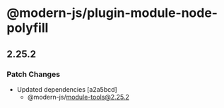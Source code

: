 # @modern-js/plugin-module-node-polyfill

## 2.25.2

### Patch Changes

- Updated dependencies [a2a5bcd]
  - @modern-js/module-tools@2.25.2
